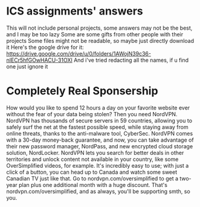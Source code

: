 # ICS assignments' answers
This will not include personal projects, some answers may not be the best, and I may be too lazy
Some are some gifts from other people with their projects
Some files might not be readable, so maybe just directly download it
Here's the google drive for it:
https://drive.google.com/drive/u/0/folders/1AWojN39c36-nIECr5hfGOwHACU-31OXI
And i've tried redacting all the names, if u find one just ignore it

  # Completely Real Sponsership

How would you like to spend 12 hours a day on your favorite website ever without the fear of your data being stolen?
Then you need NordVPN. NordVPN has thousands of secure servers in 59 countries, allowing you to safely surf the net at the fastest possible speed, 
while staying away from online threats, thanks to the anti-malware tool, CyberSec. NordVPN comes with a 30-day money-back guarantee, and now, 
you can take advantage of their new password manager, NordPass, and new encrypted cloud storage solution, NordLocker. 
NordVPN lets you search for better deals in other territories and unlock content not available in your country, like some OverSimplified videos, for example. 
It's incredibly easy to use; with just a click of a button, you can head up to Canada and watch some sweet Canadian TV just like that. 
Go to nordvpn.com/oversimplified to get a two-year plan plus one additional month with a huge discount. 
That's nordvpn.com/oversimplified, and as always, you'll be supporting smth, so <insert-word-here> you.

